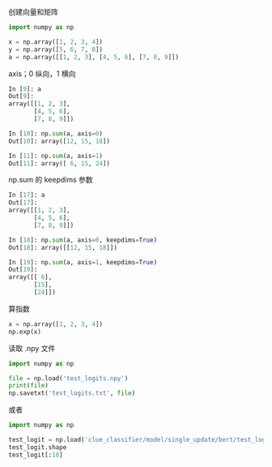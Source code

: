 
创建向量和矩阵  
```python 
import numpy as np 

x = np.array([1, 2, 3, 4]) 
y = np.array([5, 6, 7, 8]) 
a = np.array([[1, 2, 3], [4, 5, 6], [7, 8, 9]])  
```


axis；0 纵向，1 横向    
```python 
In [9]: a
Out[9]: 
array([[1, 2, 3],
       [4, 5, 6],
       [7, 8, 9]])

In [10]: np.sum(a, axis=0)
Out[10]: array([12, 15, 18])

In [11]: np.sum(a, axis=1)
Out[11]: array([ 6, 15, 24])
```


np.sum 的 keepdims 参数  
```python 
In [17]: a
Out[17]: 
array([[1, 2, 3],
       [4, 5, 6],
       [7, 8, 9]])

In [18]: np.sum(a, axis=0, keepdims=True)
Out[18]: array([[12, 15, 18]])

In [19]: np.sum(a, axis=1, keepdims=True)
Out[19]: 
array([[ 6],
       [15],
       [24]])
```


算指数  
```python 
x = np.array([1, 2, 3, 4])  
np.exp(x)  
```


读取 .npy 文件  
```python 
import numpy as np 

file = np.load('test_logits.npy') 
print(file) 
np.savetxt('test_logits.txt', file)  
```

或者  
```python 
import numpy as np 

test_logit = np.load('clue_classifier/model/single_update/bert/test_logits.npy')  
test_logit.shape  
test_logit[:10]  
```


